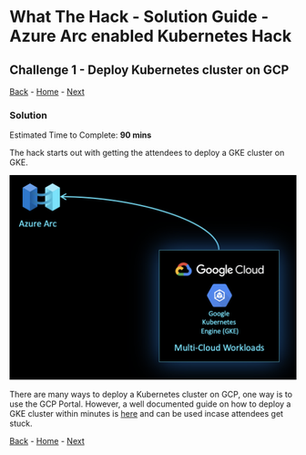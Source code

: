 # What The Hack - Solution Guide - Azure Arc enabled Kubernetes Hack

## Challenge 1 - Deploy Kubernetes cluster on GCP
[Back](challenge00.md) - [Home](../readme.md) - [Next](challenge02.md)

### Solution 
Estimated Time to Complete: **90 mins**

The hack starts out with getting the attendees to deploy a GKE cluster on GKE.

 ![](../../img/image3.png)

There are many ways to deploy a Kubernetes cluster on GCP, one way is to use the GCP Portal. However, a well documented guide on how to deploy a GKE cluster within minutes is [here](https://github.com/microsoft/azure_arc/blob/master/azure_arc_k8s_jumpstart/docs/gke_terraform.md) and can be used incase attendees get stuck.

[Back](challenge00.md) - [Home](../readme.md) - [Next](challenge02.md)
